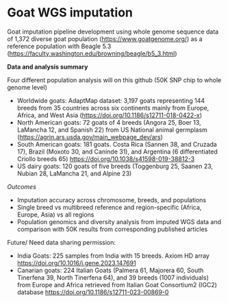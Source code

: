 # Goat WGS imputation
Goat imputation pipeline development using whole genome sequence data of 1,372 diverse goat population (https://www.goatgenome.org/) as a reference population with Beagle 5.3 (https://faculty.washington.edu/browning/beagle/b5_3.html)


**Data and analysis summary**

Four different population analysis will on this github (50K SNP chip to whole genome level)
* Worldwide goats: AdaptMap dataset: 3,197 goats representing 144 breeds from 35 countries across six continents mainly from Europe, Africa, and West Asia (https://doi.org/10.1186/s12711-018-0422-x)
* North American goats: 72 goats of 4 breeds (Angora 25, Boer 13, LaMancha 12, and Spanish 22) from US National animal germplasm (https://agrin.ars.usda.gov/main_webpage_dev/ars)
* South American goats: 181 goats. Costa Rica (Sannen 38, and Cruzada 17), Brazil (Moxoto 30, and Caninde 31), and Argentina (6 differentiated Criollo breeds 65) https://doi.org/10.1038/s41598-019-38812-3
* US dairy goats: 120 goats of five breeds (Toggenburg 25, Saanen 23, Nubian 28, LaMancha 21, and Alpine 23)

_Outcomes_
* Imputation accuracy across chromosome, breeds, and populations
* Single breed vs multibreed reference and region-specific (Africa, Europe, Asia) vs all regions
* Population genomics and diversity analysis from imputed WGS data and comparison with 50K results from corresponding published articles 

Future/ Need data sharing permission:
* India Goats: 225 samples from India with 15 breeds. Axiom HD array https://doi.org/10.1016/j.gene.2023.147691
* Canarian goats: 224 Italian Goats (Palmera 61, Majorera 60, South Tinerfena 39, North Tinerfena 64), and 39 breeds (1007 individuals) from Europe and Africa retrieved from Italian Goat Consortium2 (IGC2) database
https://doi.org/10.1186/s12711-023-00869-0
